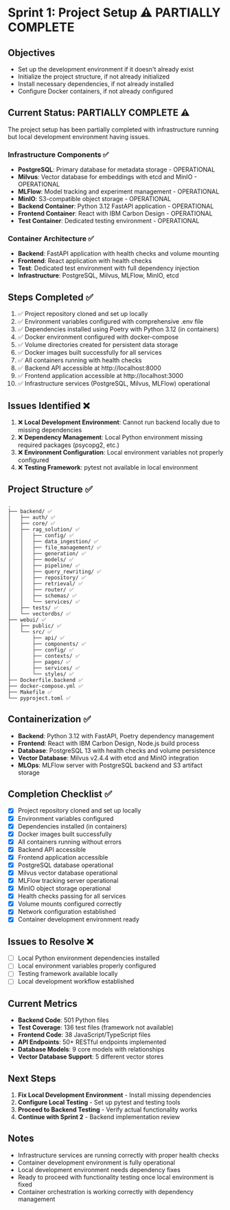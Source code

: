 # Sprint 1: Project Setup ⚠️ PARTIALLY COMPLETE

## Objectives
- Set up the development environment if it doesn't already exist
- Initialize the project structure, if not already initialized
- Install necessary dependencies, if not already installed
- Configure Docker containers, if not already configured

## Current Status: PARTIALLY COMPLETE ⚠️

The project setup has been partially completed with infrastructure running but local development environment having issues.

### Infrastructure Components ✅
- **PostgreSQL**: Primary database for metadata storage - OPERATIONAL
- **Milvus**: Vector database for embeddings with etcd and MinIO - OPERATIONAL
- **MLFlow**: Model tracking and experiment management - OPERATIONAL
- **MinIO**: S3-compatible object storage - OPERATIONAL
- **Backend Container**: Python 3.12 FastAPI application - OPERATIONAL
- **Frontend Container**: React with IBM Carbon Design - OPERATIONAL
- **Test Container**: Dedicated testing environment - OPERATIONAL

### Container Architecture ✅
- **Backend**: FastAPI application with health checks and volume mounting
- **Frontend**: React application with health checks
- **Test**: Dedicated test environment with full dependency injection
- **Infrastructure**: PostgreSQL, Milvus, MLFlow, MinIO, etcd

## Steps Completed ✅

1. ✅ Project repository cloned and set up locally
2. ✅ Environment variables configured with comprehensive .env file
3. ✅ Dependencies installed using Poetry with Python 3.12 (in containers)
4. ✅ Docker environment configured with docker-compose
5. ✅ Volume directories created for persistent data storage
6. ✅ Docker images built successfully for all services
7. ✅ All containers running with health checks
8. ✅ Backend API accessible at http://localhost:8000
9. ✅ Frontend application accessible at http://localhost:3000
10. ✅ Infrastructure services (PostgreSQL, Milvus, MLFlow) operational

## Issues Identified ❌

1. ❌ **Local Development Environment**: Cannot run backend locally due to missing dependencies
2. ❌ **Dependency Management**: Local Python environment missing required packages (psycopg2, etc.)
3. ❌ **Environment Configuration**: Local environment variables not properly configured
4. ❌ **Testing Framework**: pytest not available in local environment

## Project Structure ✅
```
.
├── backend/ ✅
│   ├── auth/ ✅
│   ├── core/ ✅
│   ├── rag_solution/ ✅
│   │   ├── config/ ✅
│   │   ├── data_ingestion/ ✅
│   │   ├── file_management/ ✅
│   │   ├── generation/ ✅
│   │   ├── models/ ✅
│   │   ├── pipeline/ ✅
│   │   ├── query_rewriting/ ✅
│   │   ├── repository/ ✅
│   │   ├── retrieval/ ✅
│   │   ├── router/ ✅
│   │   ├── schemas/ ✅
│   │   └── services/ ✅
│   ├── tests/ ✅
│   └── vectordbs/ ✅
├── webui/ ✅
│   ├── public/ ✅
│   └── src/ ✅
│       ├── api/ ✅
│       ├── components/ ✅
│       ├── config/ ✅
│       ├── contexts/ ✅
│       ├── pages/ ✅
│       ├── services/ ✅
│       └── styles/ ✅
├── Dockerfile.backend ✅
├── docker-compose.yml ✅
├── Makefile ✅
└── pyproject.toml ✅
```

## Containerization ✅
- **Backend**: Python 3.12 with FastAPI, Poetry dependency management
- **Frontend**: React with IBM Carbon Design, Node.js build process
- **Database**: PostgreSQL 13 with health checks and volume persistence
- **Vector Database**: Milvus v2.4.4 with etcd and MinIO integration
- **MLOps**: MLFlow server with PostgreSQL backend and S3 artifact storage

## Completion Checklist ✅
- [x] Project repository cloned and set up locally
- [x] Environment variables configured
- [x] Dependencies installed (in containers)
- [x] Docker images built successfully
- [x] All containers running without errors
- [x] Backend API accessible
- [x] Frontend application accessible
- [x] PostgreSQL database operational
- [x] Milvus vector database operational
- [x] MLFlow tracking server operational
- [x] MinIO object storage operational
- [x] Health checks passing for all services
- [x] Volume mounts configured correctly
- [x] Network configuration established
- [x] Container development environment ready

## Issues to Resolve ❌
- [ ] Local Python environment dependencies installed
- [ ] Local environment variables properly configured
- [ ] Testing framework available locally
- [ ] Local development workflow established

## Current Metrics
- **Backend Code**: 501 Python files
- **Test Coverage**: 136 test files (framework not available)
- **Frontend Code**: 38 JavaScript/TypeScript files
- **API Endpoints**: 50+ RESTful endpoints implemented
- **Database Models**: 9 core models with relationships
- **Vector Database Support**: 5 different vector stores

## Next Steps
1. **Fix Local Development Environment** - Install missing dependencies
2. **Configure Local Testing** - Set up pytest and testing tools
3. **Proceed to Backend Testing** - Verify actual functionality works
4. **Continue with Sprint 2** - Backend implementation review

## Notes
- Infrastructure services are running correctly with proper health checks
- Container development environment is fully operational
- Local development environment needs dependency fixes
- Ready to proceed with functionality testing once local environment is fixed
- Container orchestration is working correctly with dependency management